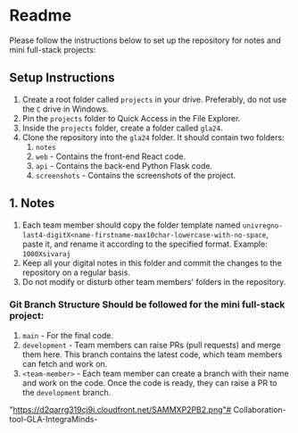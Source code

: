 # Readme

Please follow the instructions below to set up the repository for notes and mini full-stack projects:

## Setup Instructions

1. Create a root folder called `projects` in your drive. Preferably, do not use the `C` drive in Windows.
2. Pin the `projects` folder to Quick Access in the File Explorer.
3. Inside the `projects` folder, create a folder called `gla24`.
4. Clone the repository into the `gla24` folder. It should contain two folders:
   1. `notes`
   2. `web` - Contains the front-end React code.
   3. `api` - Contains the back-end Python Flask code.
   4. `screenshots` - Contains the screenshots of the project.

## 1. Notes
1. Each team member should copy the folder template named `univregno-last4-digitX<name-firstname-max10char-lowercase-with-no-space`, paste it, and rename it according to the specified format.
   Example: `1000Xsivaraj`
2. Keep all your digital notes in this folder and commit the changes to the repository on a regular basis.
3. Do not modify or disturb other team members' folders in the repository.

### Git Branch Structure Should be followed for the mini full-stack project:

1. `main` - For the final code.
2. `development` - Team members can raise PRs (pull requests) and merge them here. This branch contains the latest code, which team members can fetch and work on.
3. `<team-member>` - Each team member can create a branch with their name and work on the code. Once the code is ready, they can raise a PR to the `development` branch.

"https://d2qarrg319cj9i.cloudfront.net/SAMMXP2PB2.png"#   C o l l a b o r a t i o n - t o o l - G L A - I n t e g r a M i n d s -  
 